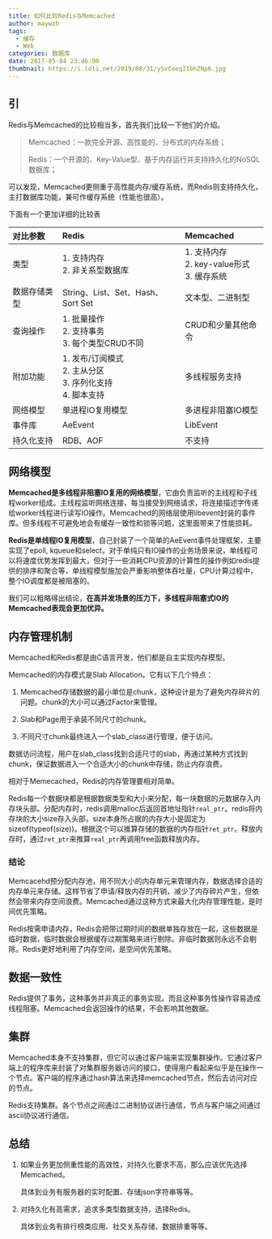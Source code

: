 ```yaml
---
title: 如何比较Redis与Memcached
author: maywzh
tags:
  - 缓存
  - Web
categories: 数据库
date: 2017-05-04 23:46:00
thumbnail: https://i.loli.net/2019/08/31/ySvCoeqI1bhZNp6.jpg
---
```

## 引

Redis与Memcached的比较相当多，首先我们比较一下他们的介绍。

> Memcached：一款完全开源、高性能的、分布式的内存系统；
>
> Redis：一个开源的、Key-Value型、基于内存运行并支持持久化的NoSQL数据库；
>

<!--more-->

可以发现，Memcached更侧重于高性能内存/缓存系统，而Redis则支持持久化，主打数据库功能，兼可作缓存系统（性能也很高）。

下面有一个更加详细的比较表

| 对比参数     | Redis                                                        | Memcached                                           |
| :----------- | :----------------------------------------------------------- | :-------------------------------------------------- |
| 类型         | 1. 支持内存 <br />2. 非关系型数据库                          | 1. 支持内存 <br />2. key-value形式<br />3. 缓存系统 |
| 数据存储类型 | String、List、Set、Hash、Sort Set                            | 文本型、二进制型                                    |
| 查询操作     | 1. 批量操作<br />2. 支持事务<br />3. 每个类型CRUD不同        | CRUD和少量其他命令                                  |
| 附加功能     | 1. 发布/订阅模式<br />2. 主从分区<br />3. 序列化支持<br />4. 脚本支持 | 多线程服务支持                                      |
| 网络模型     | 单进程IO复用模型                                             | 多进程非阻塞IO模型                                  |
| 事件库       | AeEvent                                                      | LibEvent                                            |
| 持久化支持   | RDB、AOF                                                     | 不支持                                              |



## 网络模型

**Memcached是多线程非阻塞IO复用的网络模型**，它由负责监听的主线程和子线程worker组成。主线程监听网络连接，每当接受到网络请求，将连接描述字传递给worker线程进行读写IO操作。Memcached的网络层使用libevent封装的事件库。但多线程不可避免地会有缓存一致性和锁等问题，这里面带来了性能损耗。

**Redis是单线程IO复用模型**，自己封装了一个简单的AeEvent事件处理框架，主要实现了epoll, kqueue和select，对于单纯只有IO操作的业务场景来说，单线程可以将速度优势发挥到最大，但对于一些消耗CPU资源的计算性的操作例如redis提供的排序和聚合等，单线程模型施加会严重影响整体吞吐量，CPU计算过程中，整个IO调度都是被阻塞的。

我们可以粗略得出结论，**在高并发场景的压力下，多线程非阻塞式IO的Memcached表现会更加优异。**

## 内存管理机制

Memcached和Redis都是由C语言开发，他们都是自主实现内存模型。

Memcached的内存模式是Slab Allocation。它有以下几个特点：

1. Memcached存储数据的最小单位是chunk，这种设计是为了避免内存碎片的问题。chunk的大小可以通过Factor来管理。
2. Slab和Page用于承装不同尺寸的chunk。

3. 不同尺寸chunk最终进入一个slab_class进行管理，便于访问。

数据访问流程，用户在slab_class找到合适尺寸的slab，再通过某种方式找到chunk，保证数据进入一个合适大小的chunk中存储，防止内存浪费。



相对于Memecached，Redis的内存管理要相对简单。





Redis每一个数据块都是根据数据类型和大小来分配，每一块数据的元数据存入内存块头部。分配内存时，redis调用malloc后返回首地址指针`real_ptr`。redis将内存块的大小size存入头部，size本身所占据的内存大小是固定为sizeof(typeof(size))。根据这个可以推算存储的数据的内存指针`ret_ptr`。释放内存时，通过`ret_ptr`来推算`real_ptr`再调用free函数释放内存。



### 结论

Memcacehd预分配内存池，用不同大小的内存单元来管理内存，数据选择合适的内存单元来存储。这样节省了申请/释放内存的开销，减少了内存碎片产生，但依然会带来内存空间浪费。Memcached通过这种方式来最大化内存管理性能，是时间优先策略。

Redis按需申请内存，Redis会把带过期时间的数据单独存放在一起，这些数据是临时数据，临时数据会根据缓存过期策略来进行剔除。非临时数据则永远不会剔除。Redis更好地利用了内存空间，是空间优先策略。



## 数据一致性

Redis提供了事务，这种事务并非真正的事务实现。而且这种事务性操作容易造成线程阻塞。Memcached会返回操作的结果，不会影响其他数据。



## 集群



Memcached本身不支持集群，但它可以通过客户端来实现集群操作。它通过客户端上的程序库来封装了对集群服务器访问的接口，使得用户看起来似乎是在操作一个节点。客户端的程序通过hash算法来选择memcached节点，然后去访问对应的节点。

Redis支持集群。各个节点之间通过二进制协议进行通信，节点与客户端之间通过ascii协议进行通信。



## 总结

1. 如果业务更加侧重性能的高效性，对持久化要求不高，那么应该优先选择Memcached。

   具体到业务有服务器的实时配置、存储json字符串等等。

2. 对持久化有高需求，追求多类型数据支持，选择Redis。

   具体到业务有排行榜类应用、社交关系存储、数据排重等等。